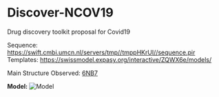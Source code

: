 # Discover-NCOV19
Drug discovery toolkit proposal for Covid19

Sequence: https://swift.cmbi.umcn.nl/servers/tmp//tmppHKrUI//sequence.pir  
Templates: https://swissmodel.expasy.org/interactive/ZQWX6e/models/  

Main Structure Observed: [6NB7](https://www.rcsb.org/structure/6NB7)

**Model:**
![Model](https://raw.githubusercontent.com/Mentors4EDU/Discover-NCOV19/master/3DView.png)
